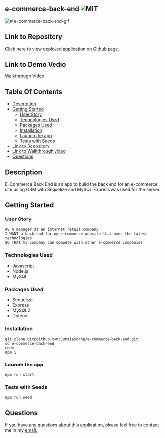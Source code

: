 ## e-commerce-back-end ![MIT](https://img.shields.io/static/v1?label=MIT&message=License&color=yellow)

![# e-commerce-back-end-gif](./assets/gif/#)

## Link to Repository

Click [here](https://github.com/SumaiaSorna/e-commerce-back-end/tree/dev) to view deployed application on Github page.

## Link to Demo Vedio

<a href="https://drive.google.com/drive/u/0/folders/1HbV8bT39oBvdrQvsiERSUyHzKGXUWjo8">Walkthrough Video</a>

## Table Of Contents

- [Description](#description)
- [Getting Started](#getting-started)
  - [User Story](#user-story)
  - [Technologies Used](#technologies-used)
  - [Packages Used](#packages-used)
  - [Installation](#installation)
  - [Launch the app](#launch-the-app)
  - [Tests with Seeds](#tests-with-seeds)
- [Link to Repository](#link-to-repository)
- [Link to Walkthrough video](#link-to-walkthrough-video)
- [Questions](#questions)

## Description

E-Commerce Back End is an app to build the back end for an e-commerce site using ORM with Sequelize and MySQL.Express was used for the server.

## Getting Started

### User Story

```
AS A manager at an internet retail company
I WANT a back end for my e-commerce website that uses the latest technologies
SO THAT my company can compete with other e-commerce companies
```

### Technologies Used

- Javascript
- Node.js
- MySQL

### Packages Used

- Sequelize
- Express
- MySQL2
- Dotenv

### Installation

```
git clone git@github.com:SumaiaSorna/e-commerce-back-end.git
cd e-commerce-back-end
code .
npm i
```

### Launch the app

```
npm run start
```

### Tests with Seeds

```
npm run seed
```

## Questions

If you have any questions about this application, please feel free to contact me in my <a href="mailto:sorna.sumaia@gmail.com">email.</a>
